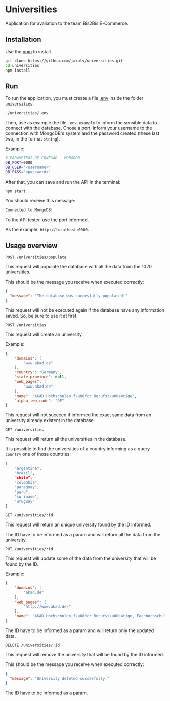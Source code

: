 # Universities

Application for avaliation to the team Bis2Bis E-Commerce.

## Installation

Use the [npm](https://www.npmjs.com/) to install.

```bash
git clone https://github.com/jaxolv/universities.git
cd universities
npm install
```

## Run

To run the application, you must create a file [.env](https://www.npmjs.com/package/dotenv) inside the folder `universities`:

```bash
./universities/.env
```

Then, use as example the file ```.env.example``` to inform the sensible data to connect with the database. Chose a port, inform your username to the connection with MongoDB's system and the password created (these last two, in the format `string`).

Example:
```bash
# PARÂMETROS DE CONEXÃO - MONGODB
DB_PORT=0000
DB_USER='<username>'
DB_PASS='<password>'
```

After that, you can save and run the API in the terminal:

```bash
npm start
```

You should receive this message:
```bash
Connected to MongoDB!
```

To the API tester, use the port informed.

As the example: `http://localhost:0000`.

## Usage overview

`POST /universities/populate`

This request will populate the database with all the data from the 1020 universities.

This should be the message you receive when executed correctly:
```json
{
  "message": "The database was succesfully populated!"
}
```

This request will not be executed again if the database have any information saved. So, be sure to use it at first.

`POST /universities`

This request will create an university.

Example:
```json
{
    "domains": [
        "www.akad.de"
    ],
    "country": "Germany",
    "state-province": null,
    "web_pages": [
        "www.akad.de"
    ],
    "name": "AKAD Hochschulen f\u00fcr Berufst\u00e4tige",
    "alpha_two_code": "DE"
}
```

This request will not succeed if informed the exact same data from an university already existent in the database.

`GET /universities`

This request will return all the universities in the database.

It is possible to find the universities of a country informing as a query  `country` one of those countries:

```bash
[
    "argentina", 
    "brazil", 
    "chile", 
    "colombia", 
    "paraguay", 
    "peru", 
    "suriname", 
    "uruguay"
]
```

`GET /universities/:id`

This request will return an unique university found by the ID informed.

The ID have to be informed as a param and will return all the data from the university.

`PUT /universities/:id`

This request will update some of the data from the university that will be found by the ID.

Example:
```json
{
    "domains": [
        "akad.de"
    ],
    "web_pages": [
        "http://www.akad.de/"
    ],
    "name": "AKAD Hochschulen f\u00fcr Berufst\u00e4tige, Fachhochschule Leipzig"
}
```

The ID have to be informed as a param and will return only the updated data.

`DELETE /universities/:id`

This request will remove the university that will be found by the ID informed.

This should be the message you receive when executed correctly:
```json
{
  "message": "University deleted succesfully."
}
```

The ID have to be informed as a param.
